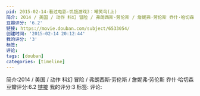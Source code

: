 ```yaml
---
pid: 2015-02-14-看过电影-饥饿游戏3：嘲笑鸟(上)
简介: 2014 / 美国 / 动作 科幻 冒险 / 弗朗西斯·劳伦斯 / 詹妮弗·劳伦斯 乔什·哈切森
豆瓣评分: '6.2'
链接: https://movie.douban.com/subject/6533054/
创建时间: '2015-02-14 20:12:44'
我的评分: '3'
标签:
评论:
tags: [douban]
categories: [timeline]
---
```

简介:2014 / 美国 / 动作 科幻 冒险 / 弗朗西斯·劳伦斯 / 詹妮弗·劳伦斯 乔什·哈切森
豆瓣评分:6.2
[链接](https://movie.douban.com/subject/6533054/)
我的评分:3
标签:
评论:
